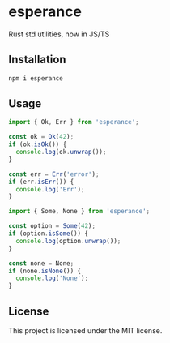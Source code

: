 # esperance

Rust std utilities, now in JS/TS

## Installation

```bash
npm i esperance
```

## Usage

```ts
import { Ok, Err } from 'esperance';

const ok = Ok(42);
if (ok.isOk()) {
  console.log(ok.unwrap());
}

const err = Err('error');
if (err.isErr()) {
  console.log('Err');
}
```

```ts
import { Some, None } from 'esperance';

const option = Some(42);
if (option.isSome()) {
  console.log(option.unwrap());
}

const none = None;
if (none.isNone()) {
  console.log('None');
}
```

## License

This project is licensed under the MIT license.
